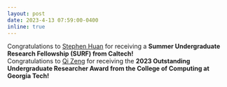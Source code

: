 ```yaml
---
layout: post
date: 2023-4-13 07:59:00-0400
inline: true
---
```


Congratulations to [Stephen Huan](https://cgdct.moe/) for receiving a **Summer Undergraduate Research Fellowship (SURF) from Caltech!** \
Congratulations to [Qi Zeng](https://q1zeng.github.io/) for receiving the **2023 Outstanding Undergraduate Researcher Award from the College of Computing at Georgia Tech!** 